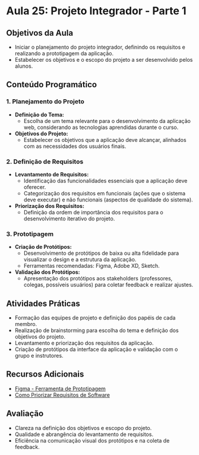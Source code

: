 # Aula 25: Projeto Integrador - Parte 1

## Objetivos da Aula

- Iniciar o planejamento do projeto integrador, definindo os requisitos e realizando a prototipagem da aplicação.
- Estabelecer os objetivos e o escopo do projeto a ser desenvolvido pelos alunos.

## Conteúdo Programático

### 1. Planejamento do Projeto

- **Definição do Tema:**
  - Escolha de um tema relevante para o desenvolvimento da aplicação web, considerando as tecnologias aprendidas durante o curso.
- **Objetivos do Projeto:**
  - Estabelecer os objetivos que a aplicação deve alcançar, alinhados com as necessidades dos usuários finais.

### 2. Definição de Requisitos

- **Levantamento de Requisitos:**
  - Identificação das funcionalidades essenciais que a aplicação deve oferecer.
  - Categorização dos requisitos em funcionais (ações que o sistema deve executar) e não funcionais (aspectos de qualidade do sistema).
- **Priorização dos Requisitos:**
  - Definição da ordem de importância dos requisitos para o desenvolvimento iterativo do projeto.

### 3. Prototipagem

- **Criação de Protótipos:**
  - Desenvolvimento de protótipos de baixa ou alta fidelidade para visualizar o design e a estrutura da aplicação.
  - Ferramentas recomendadas: Figma, Adobe XD, Sketch.
- **Validação dos Protótipos:**
  - Apresentação dos protótipos aos stakeholders (professores, colegas, possíveis usuários) para coletar feedback e realizar ajustes.

## Atividades Práticas

- Formação das equipes de projeto e definição dos papéis de cada membro.
- Realização de brainstorming para escolha do tema e definição dos objetivos do projeto.
- Levantamento e priorização dos requisitos da aplicação.
- Criação de protótipos da interface da aplicação e validação com o grupo e instrutores.

## Recursos Adicionais

- [Figma - Ferramenta de Prototipagem](https://www.figma.com/)
- [Como Priorizar Requisitos de Software](https://www.productplan.com/learn/how-to-prioritize-features/)

## Avaliação

- Clareza na definição dos objetivos e escopo do projeto.
- Qualidade e abrangência do levantamento de requisitos.
- Eficiência na comunicação visual dos protótipos e na coleta de feedback.
